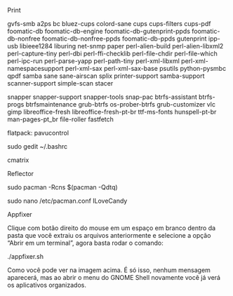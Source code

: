 ﻿Print

gvfs-smb a2ps bc bluez-cups colord-sane cups cups-filters cups-pdf foomatic-db foomatic-db-engine foomatic-db-gutenprint-ppds foomatic-db-nonfree foomatic-db-nonfree-ppds foomatic-db-ppds gutenprint ipp-usb libieee1284 liburing net-snmp paper perl-alien-build perl-alien-libxml2 perl-capture-tiny perl-dbi perl-ffi-checklib perl-file-chdir perl-file-which perl-ipc-run perl-parse-yapp perl-path-tiny perl-xml-libxml perl-xml-namespacesupport perl-xml-sax perl-xml-sax-base psutils python-pysmbc qpdf samba sane sane-airscan splix printer-support samba-support scanner-support simple-scan stacer

snapper snapper-support snapper-tools snap-pac btrfs-assistant btrfs-progs btrfsmaintenance grub-btrfs os-prober-btrfs grub-customizer vlc gimp libreoffice-fresh libreoffice-fresh-pt-br ttf-ms-fonts hunspell-pt-br man-pages-pt_br file-roller fastfetch 

flatpack: pavucontrol

sudo gedit ~/.bashrc

cmatrix 

Reflector

sudo pacman -Rcns $(pacman -Qdtq)


sudo nano /etc/pacman.conf
ILoveCandy

Appfixer

Clique com botão direito do mouse em um espaço em branco dentro da pasta que você extraiu os arquivos anteriormente e selecione a opção “Abrir em um terminal”, agora basta rodar o comando:

./appfixer.sh

Como você pode ver na imagem acima. É só isso, nenhum mensagem aparecerá, mas ao abrir o menu do GNOME Shell novamente você já verá os aplicativos organizados.

